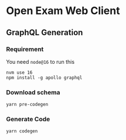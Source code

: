 # Open Exam Web Client

## GraphQL Generation

### Requirement
You need `node@16` to run this

```
nvm use 16 
npm install -g apollo graphql
```

### Download schema

```
yarn pre-codegen
```

### Generate Code

```
yarn codegen
```
